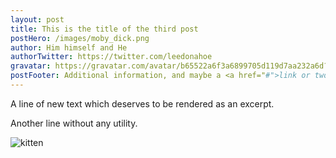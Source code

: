 ```yaml
---
layout: post
title: This is the title of the third post
postHero: /images/moby_dick.png
author: Him himself and He 
authorTwitter: https://twitter.com/leedonahoe
gravatar: https://gravatar.com/avatar/b65522a6f3a6899705d119d7aa232a6d?s=150
postFooter: Additional information, and maybe a <a href="#">link or two</a>
---
```


A line of new text which deserves to be rendered as an excerpt.

Another line without any utility.

<img class="pull-left" src="https://placekitten.com/g/400/200"
     alt="kitten">

